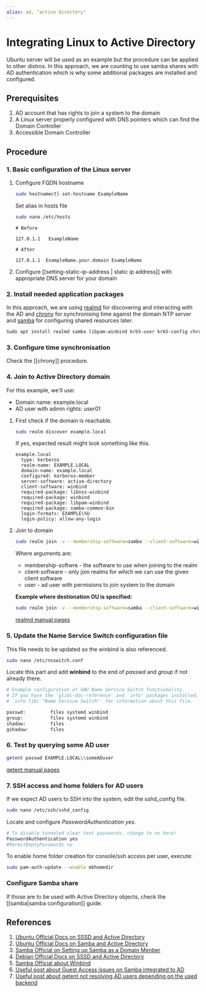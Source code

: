 ```yaml
---
alias: ad, "active directory"
---
```


# Integrating Linux to Active Directory

Ubuntu server will be used as an example but the procedure can be applied to other distros. In this approach, we are counting to use samba shares with AD authentication which is why some additional packages are installed and configured.

## Prerequisites

1. AD account that has rights to join a system to the domain
2. A Linux server properly configured with DNS pointers which can find the Domain Controller
3. Accessible Domain Controller

## Procedure

### 1. Basic configuration of the Linux server

1. Configure FQDN hostname
   
	```bash
	sudo hostnamectl set-hostname ExampleName
	```
	
	Set alias in hosts file
	```bash
	sudo nano /etc/hosts
	```
	```text
	# Before
	
	127.0.1.1   ExampleName

	# After

	127.0.1.1  ExampleName.your.domain ExampleName
	```
	
2.  Configure [[setting-static-ip-address | static ip address]] with appropriate DNS server for your domain

### 2. Install needed application packages

In this approach, we are using [realmd](https://www.freedesktop.org/software/realmd/) for discovering and interacting with the AD and [chrony](https://chrony.tuxfamily.org/) for synchronising time against the domain NTP server and [samba](https://www.samba.org/) for configuring shared resources later.

```bash
Sudo apt install realmd samba libpam-winbind krb5-user krb5-config chrony
```


### 3. Configure time synchronisation

Check the [[chrony]] procedure.

### 4. Join to Active Directory domain

For this example, we'll use:
- Domain name: example.local
- AD user with admin rights: user01

1. First check if the domain is reachable.

	```bash
	sudo realm discover example.local
	```
	
	If yes, expected result might look something like this.
	
	```text
	example.local
	  type: kerberos
	  realm-name: EXAMPLE.LOCAL
	  domain-name: example.local
	  configured: kerberos-member
	  server-software: active-directory
	  client-software: winbind
	  required-package: libnss-winbind
	  required-package: winbind
	  required-package: libpam-winbind
	  required-package: samba-common-bin
	  login-formats: EXAMPLE\%U
	  login-policy: allow-any-login
	```

2. Join to domain
   
	```bash
	sudo realm join -v --membership-software=samba --client-software=winbind --user=user01 example.local
	```
	
	Where arguments are:
	- membership-softwre - the software to use when joining to the realm
	- client-software - only join realms for which we can use the given client software
	- user - ad user with permisions to join system to the domain
	
	**Example where destionation OU is specified:**
	
	```bash
	sudo realm join -v --membership-software=samba --client-software=winbind --user=user01 --computer-ou="OU=Linux Servers,OU=Servers,DC=example,DC=local" example.local
	```
	
	[realmd manual pages](https://freedesktop.org/software/realmd/docs/realm.html)


### 5. Update the Name Service Switch configuration file

This file needs to be updated so the winbind is also referenced.

```bash
sudo nano /etc/nsswitch.conf
```

Locate this part and add **winbind** to the end of *passwd* and *group* if not already there.

```bash
# Example configuration of GNU Name Service Switch functionality.
# If you have the `glibc-doc-reference' and `info' packages installed, try:
# `info libc "Name Service Switch"' for information about this file.

passwd:         files systemd winbind
group:          files systemd winbind
shadow:         files
gshadow:        files
```


### 6. Test by querying some AD user

```bash
getent passwd EXAMPLE.LOCAL\\someADuser
```

[getent manual pages](https://www.unixtutorial.org/commands/getent)

### 7. SSH access and home folders for AD users

If we expect AD users to SSH into the system, edit the sshd_config file.
   
   ```bash
   sudo nano /etc/ssh/sshd_config
   ```
   
Locate and configure *PasswordAuthentication yes*.

```bash
# To disable tunneled clear text passwords, change to no here!
PasswordAuthentication yes
#PermitEmptyPasswords no
```
   
To enable home folder creation for console/ssh access per user, execute:

```bash
sudo pam-auth-update --enable mkhomedir
```


### Configure Samba share

If those are to be used with Active Directory objects, check the [[samba|samba configuration]] guide.

## References

1. [Ubuntu Official Docs on SSSD and Active Directory](https://ubuntu.com/server/docs/service-sssd-ad)
2. [Ubuntu Official Docs on Samba and Active Directory](https://ubuntu.com/server/docs/samba-active-directory)
3. [Samba Official on Setting up Samba as a Domain Menber](https://wiki.samba.org/index.php/Setting_up_Samba_as_a_Domain_Member)
4. [Debian Official Docs on SSSD and Active Directory](https://wiki.debian.org/AuthenticatingLinuxWithActiveDirectorySssd)
5. [Samba Official about Winbind](https://www.samba.org/~ab/output/htmldocs/Samba3-HOWTO/winbind.html)
6. [Useful post about Guest Access issues on Samba integrated to AD](https://serverfault.com/questions/984385/guest-share-for-domain-integrated-samba-server)
7. [Useful post about getent not resolving AD users depending on the used backend](https://forums.freebsd.org/threads/samba-ad-getent-passwd-doesnt-return-domain-users.62554/)







